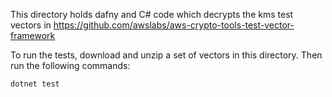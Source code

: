 This directory holds dafny and C# code which decrypts the kms test vectors in https://github.com/awslabs/aws-crypto-tools-test-vector-framework

To run the tests, download and unzip a set of vectors in this directory.
Then run the following commands:

```
dotnet test
```
